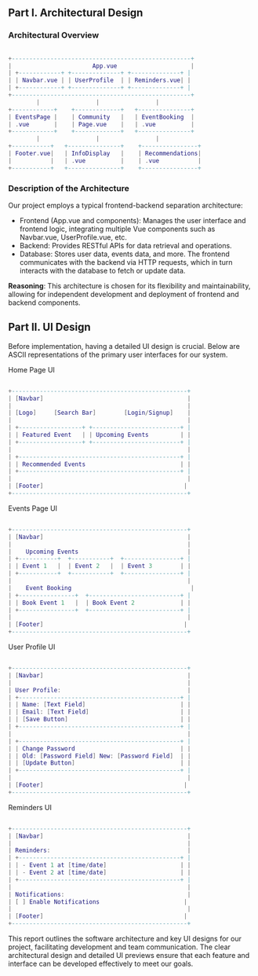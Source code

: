 ## Part I. Architectural Design
### Architectural Overview
```lua

+---------------------------------------------------+
|                       App.vue                     |
| +------------+ +--------------+ +--------------+ |
| | Navbar.vue | | UserProfile  | | Reminders.vue| |
| +------------+ +--------------+ +--------------+ |
+---------------------------------------------------+
        |                |                |
+------------+    +-------------+   +---------------+
| EventsPage |    | Community   |   | EventBooking  |
| .vue       |    | Page.vue    |   | .vue          |
+------------+    +-------------+   +---------------+
        |                |                |
+-----------+   +---------------+    +----------------+
| Footer.vue|   | InfoDisplay   |    | Recommendations|
|           |   | .vue          |    | .vue           |
+-----------+   +---------------+    +----------------+
```
### Description of the Architecture
Our project employs a typical frontend-backend separation architecture:

- Frontend (App.vue and components): Manages the user interface and frontend logic, integrating multiple Vue components such as Navbar.vue, UserProfile.vue, etc.
- Backend: Provides RESTful APIs for data retrieval and operations.
- Database: Stores user data, events data, and more.
The frontend communicates with the backend via HTTP requests, which in turn interacts with the database to fetch or update data.

**Reasoning**:
This architecture is chosen for its flexibility and maintainability, allowing for independent development and deployment of frontend and backend components.

## Part II. UI Design
Before implementation, having a detailed UI design is crucial. Below are ASCII representations of the primary user interfaces for our system.

Home Page UI
```lua

+--------------------------------------------------+
| [Navbar]                                         |
|                                                  |
| [Logo]     [Search Bar]        [Login/Signup]    |
|                                                  |
| +------------------+ +-------------------------+ |
| | Featured Event   | | Upcoming Events         | |
| +------------------+ +-------------------------+ |
|                                                  |
| +----------------------------------------------+ |
| | Recommended Events                           | |
| +----------------------------------------------+ |
|                                                  |
| [Footer]                                        |
+--------------------------------------------------+
```
Events Page UI
```lua

+--------------------------------------------------+
| [Navbar]                                         |
|                                                  |
|    Upcoming Events                               |
| +-----------+  +-----------+  +----------------+ |
| | Event 1   |  | Event 2   |  | Event 3        | |
| +-----------+  +-----------+  +----------------+ |
|                                                  |
|    Event Booking                                  |
| +----------------+  +--------------------------+ |
| | Book Event 1   |  | Book Event 2             | |
| +----------------+  +--------------------------+ |
|                                                  |
| [Footer]                                        |
+--------------------------------------------------+
```
User Profile UI
```lua

+--------------------------------------------------+
| [Navbar]                                         |
|                                                  |
| User Profile:                                    |
| +----------------------------------------------+ |
| | Name: [Text Field]                           | |
| | Email: [Text Field]                          | |
| | [Save Button]                                | |
| +----------------------------------------------+ |
|                                                  |
| +----------------------------------------------+ |
| | Change Password                              | |
| | Old: [Password Field] New: [Password Field]  | |
| | [Update Button]                              | |
| +----------------------------------------------+ |
|                                                  |
| [Footer]                                        |
+--------------------------------------------------+
```
Reminders UI
```lua

+--------------------------------------------------+
| [Navbar]                                         |
|                                                  |
| Reminders:                                       |
| +----------------------------------------------+ |
| | - Event 1 at [time/date]                     | |
| | - Event 2 at [time/date]                     | |
| +----------------------------------------------+ |
|                                                  |
| Notifications:                                   |
| [ ] Enable Notifications                        |
|                                                  |
| [Footer]                                        |
+--------------------------------------------------+
```
This report outlines the software architecture and key UI designs for our project, facilitating development and team communication. The clear architectural design and detailed UI previews ensure that each feature and interface can be developed effectively to meet our goals.